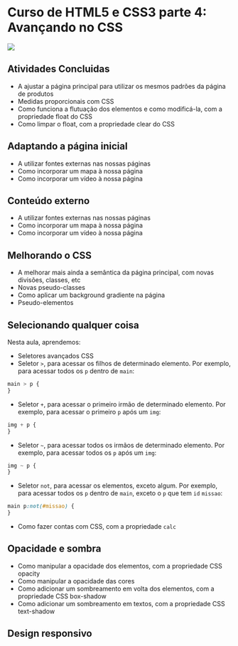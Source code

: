 # Curso de HTML5 e CSS3 parte 4: Avançando no CSS
![](https://alura.com.br/assets/api/share/curso-html5-css3-avancando-css.png)

## Atividades Concluidas
- A ajustar a página principal para utilizar os mesmos padrões da página de produtos
- Medidas proporcionais com CSS
- Como funciona a flutuação dos elementos e como modificá-la, com a propriedade float do CSS
- Como limpar o float, com a propriedade clear do CSS

## Adaptando a página inicial
- A utilizar fontes externas nas nossas páginas
- Como incorporar um mapa à nossa página
- Como incorporar um vídeo à nossa página

## Conteúdo externo
- A utilizar fontes externas nas nossas páginas
- Como incorporar um mapa à nossa página
- Como incorporar um vídeo à nossa página

## Melhorando o CSS
- A melhorar mais ainda a semântica da página principal, com novas divisões, classes, etc
- Novas pseudo-classes
- Como aplicar um background gradiente na página
- Pseudo-elementos

## Selecionando qualquer coisa
Nesta aula, aprendemos:

- Seletores avançados CSS
 - Seletor `>`, para acessar os filhos de determinado elemento. Por exemplo, para acessar todos os `p` dentro de `main`:
```css
main > p {
}
```
 - Seletor `+`, para acessar o primeiro irmão de determinado elemento. Por exemplo, para acessar o primeiro `p` após um `img`:
```css
img + p {
}
```
 - Seletor `~`, para acessar todos os irmãos de determinado elemento. Por exemplo, para acessar todos os `p` após um `img`:
```css
img ~ p {
}
```
 - Seletor `not`, para acessar os elementos, exceto algum. Por exemplo, para acessar todos os `p` dentro de `main`, exceto o `p` que tem `id` `missao`:
```css
main p:not(#missao) {
}
```
- Como fazer contas com CSS, com a propriedade `calc`


## Opacidade e sombra
- Como manipular a opacidade dos elementos, com a propriedade CSS opacity
- Como manipular a opacidade das cores
- Como adicionar um sombreamento em volta dos elementos, com a propriedade CSS box-shadow
- Como adicionar um sombreamento em textos, com a propriedade CSS text-shadow

## Design responsivo



